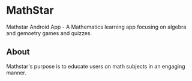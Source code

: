 # MathStar
Mathstar Android App - A Mathematics learning app focusing on algebra and gemoetry games and quizzes.

## About
Mathstar's purpose is to educate users on math subjects in an engaging manner.

